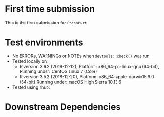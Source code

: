 # First time submission

This is the first submission for `PressPurt`

# Test environments

* No ERRORs, WARNINGs or NOTEs when `devtools::check()` was run
* Tested locally on:
  * R version 3.6.2 (2019-12-12), Platform: x86_64-pc-linux-gnu (64-bit), Running under: CentOS Linux 7 (Core)
  * R version 3.5.2 (2018-12-20), Platform: x86_64-apple-darwin15.6.0 (64-bit) Running under: macOS High Sierra 10.13.6
* Tested using rhub:

# Downstream Dependencies